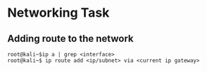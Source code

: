 # **Networking Task**

## **Adding route to the network**
```console
root@kali~$ip a | grep <interface>
root@kali~$ ip route add <ip/subnet> via <current ip gateway>
```

